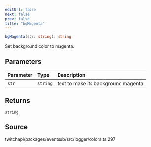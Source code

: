 ```yaml
---
editUrl: false
next: false
prev: false
title: "bgMagenta"
---
```


```ts
bgMagenta(str: string): string
```

Set background color to magenta.

## Parameters

| Parameter | Type | Description |
| :------ | :------ | :------ |
| `str` | `string` | text to make its background magenta |

## Returns

`string`

## Source

twitchapi/packages/eventsub/src/logger/colors.ts:297
